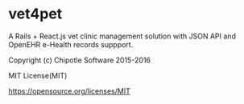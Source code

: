 # vet4pet

A Rails + React.js vet clinic management solution with JSON API and OpenEHR e-Health records suppport.

Copyright (c) Chipotle Software 2015-2016

MIT License(MIT)

https://opensource.org/licenses/MIT

